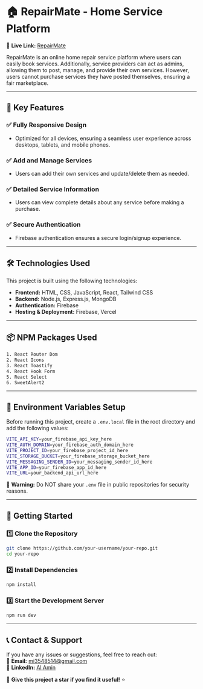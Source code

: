 # 🏠 RepairMate - Home Service Platform

🚀 **Live Link:** [RepairMate](https://homerepairservicesbd.web.app/)

RepairMate is an online home repair service platform where users can easily book services. Additionally, service providers can act as admins, allowing them to post, manage, and provide their own services. However, users cannot purchase services they have posted themselves, ensuring a fair marketplace.

---

## 📌 **Key Features**

### ✅ **Fully Responsive Design**

- Optimized for all devices, ensuring a seamless user experience across desktops, tablets, and mobile phones.

### ✅ **Add and Manage Services**

- Users can add their own services and update/delete them as needed.

### ✅ **Detailed Service Information**

- Users can view complete details about any service before making a purchase.

### ✅ **Secure Authentication**

- Firebase authentication ensures a secure login/signup experience.

---

## 🛠 **Technologies Used**

This project is built using the following technologies:

- **Frontend:** HTML, CSS, JavaScript, React, Tailwind CSS
- **Backend:** Node.js, Express.js, MongoDB
- **Authentication:** Firebase
- **Hosting & Deployment:** Firebase, Vercel

---

## 📦 **NPM Packages Used**

```bash
1. React Router Dom
2. React Icons
3. React Toastify
4. React Hook Form
5. React Select
6. SweetAlert2
```

---

## 🔑 **Environment Variables Setup**

Before running this project, create a `.env.local` file in the root directory and add the following values:

```bash
VITE_API_KEY=your_firebase_api_key_here
VITE_AUTH_DOMAIN=your_firebase_auth_domain_here
VITE_PROJECT_ID=your_firebase_project_id_here
VITE_STORAGE_BUCKET=your_firebase_storage_bucket_here
VITE_MESSAGING_SENDER_ID=your_messaging_sender_id_here
VITE_APP_ID=your_firebase_app_id_here
VITE_URL=your_backend_api_url_here
```

🚨 **Warning:** Do NOT share your `.env` file in public repositories for security reasons.

---

## 🚀 **Getting Started**

### **1️⃣ Clone the Repository**

```bash
git clone https://github.com/your-username/your-repo.git
cd your-repo
```

### **2️⃣ Install Dependencies**

```bash
npm install
```

### **3️⃣ Start the Development Server**

```bash
npm run dev
```

---

## 📞 **Contact & Support**

If you have any issues or suggestions, feel free to reach out:  
📧 **Email:** mi3548514@gmail.com  
🔗 **LinkedIn:** [Al Amin ](https://www.linkedin.com/in/alamin34/)

🌟 **Give this project a star if you find it useful!** ⭐
